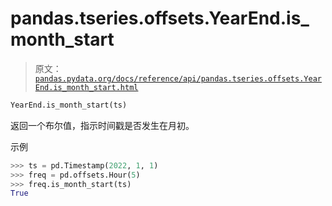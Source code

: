 # pandas.tseries.offsets.YearEnd.is_month_start

> 原文：[`pandas.pydata.org/docs/reference/api/pandas.tseries.offsets.YearEnd.is_month_start.html`](https://pandas.pydata.org/docs/reference/api/pandas.tseries.offsets.YearEnd.is_month_start.html)

```py
YearEnd.is_month_start(ts)
```

返回一个布尔值，指示时间戳是否发生在月初。

示例

```py
>>> ts = pd.Timestamp(2022, 1, 1)
>>> freq = pd.offsets.Hour(5)
>>> freq.is_month_start(ts)
True 
```
